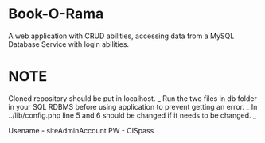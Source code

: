 # Book-O-Rama
A web application with CRUD abilities, accessing data from a MySQL Database Service with login abilities.

# NOTE
Cloned repository should be put in localhost. _
Run the two files in db folder in your SQL RDBMS before using application to prevent getting an error. _
In ../lib/config.php line 5 and 6 should be changed if it needs to be changed. _

Usename - siteAdminAccount
PW - CISpass
